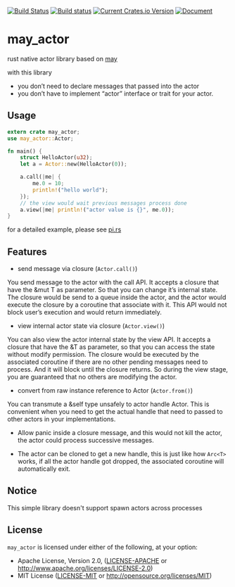 [![Build Status](https://travis-ci.org/Xudong-Huang/may_actor.svg?branch=master)](https://travis-ci.org/Xudong-Huang/may_actor)
[![Build status](https://ci.appveyor.com/api/projects/status/5c0tbe3yaijpxxi3/branch/master?svg=true)](https://ci.appveyor.com/project/Xudong-Huang/may-actor/branch/master)
[![Current Crates.io Version](https://img.shields.io/crates/v/may_actor.svg)](https://crates.io/crates/may_actor)
[![Document](https://img.shields.io/badge/doc-may_actor-green.svg)](https://docs.rs/may_actor)


# may_actor

rust native actor library based on [may](https://github.com/Xudong-Huang/may)

with this library
* you don’t need to declare messages that passed into the actor
* you don’t have to implement “actor” interface or trait for your actor.

## Usage
```rust
extern crate may_actor;
use may_actor::Actor;

fn main() {
    struct HelloActor(u32);
    let a = Actor::new(HelloActor(0));

    a.call(|me| {
        me.0 = 10;
        println!("hello world");
    });
    // the view would wait previous messages process done
    a.view(|me| println!("actor value is {}", me.0));
}
```

for a detailed example, please see [pi.rs](examples/pi.rs)

## Features

- send message via closure (`Actor.call()`)

You send message to the actor with the call API. It accepts a closure that have the &mut T as parameter. So that you can change it’s internal state. The closure would be send to a queue inside the actor, and the actor would execute the closure by a coroutine that associate with it. This API would not block user’s execution and would return immediately.

- view internal actor state via closure (`Actor.view()`)

You can also view the actor internal state by the view API. It accepts a closure that have the &T as parameter, so that you can access the state without modify permission. The closure would be executed by the associated coroutine if there are no other pending messages need to process. And it will block until the closure returns. So during the view stage, you are guaranteed that no others are modifying the actor.

- convert from raw instance reference to Actor (`Actor.from()`)

You can transmute a &self type unsafely to actor handle Actor<T>. This is convenient when you need to get the actual handle that need to passed to other actors in your implementations.

- Allow panic inside a closure message, and this would not kill the actor, the actor could process successive messages.

- The actor can be cloned to get a new handle, this is just like how `Arc<T>` works, if all the actor handle got dropped, the associated coroutine will automatically exit.

## Notice

This simple library doesn't support spawn actors across processes

## License

`may_actor` is licensed under either of the following, at your option:

 * Apache License, Version 2.0, ([LICENSE-APACHE](LICENSE-APACHE) or http://www.apache.org/licenses/LICENSE-2.0)
 * MIT License ([LICENSE-MIT](LICENSE-MIT) or http://opensource.org/licenses/MIT)
